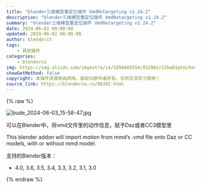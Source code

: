 ```yaml
---
title: "blender三维模型重定位插件 VmdRetargeting v1.24.2"
description: "blender三维模型重定位插件 VmdRetargeting v1.24.2"
summary: "blender三维模型重定位插件 VmdRetargeting v1.24.2"
date: 2024-06-02 00:00:00
updated: 2024-06-02 00:00:00
author: blenderit
tags: 
    - 其他插件
categories:
    - blenderco
img: https://img.alicdn.com/imgextra/i4/1856665554/O1CN01rI2bwD1qtmi9oU6W6_!!1856665554.jpg
showGetMethod: false
copyright: 本插件资源来自网络，版权归原作者所有，仅供交流学习使用！
source_link: https://blenderco.cn/88392.html
---
```


{% raw %}
<p><img src="https://img.alicdn.com/imgextra/i4/1856665554/O1CN01rI2bwD1qtmi9oU6W6_!!1856665554.jpg" alt="bude_2024-06-03_15-58-47.jpg"></p><p>可以在Blender中，将vmd文件里的动作信息，赋予Daz或者CC3模型里</p><p>This blender addon will import motion from mmd’s .vmd file onto Daz or CC models, with or without mmd model.</p><p>支持的Blender版本：</p><ul>
<li>4.0, 3.6, 3.5, 3.4, 3.3, 3.2, 3.1, 3.0</li>
</ul>
<div style="display: none">blenderco</div>
{% endraw %}